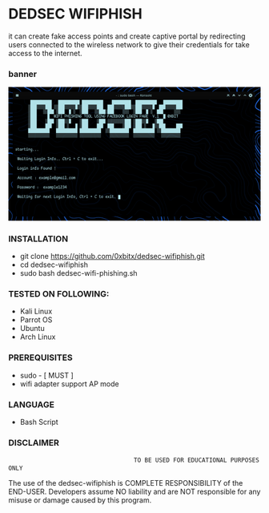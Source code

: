 # DEDSEC WIFIPHISH 
it can create fake access points and create captive portal by redirecting users connected to the wireless network to give their credentials for take access to the internet. 

### banner
![1](https://github.com/0xbitx/dedsec-wifiphish/blob/master/banner.png)

### INSTALLATION
* git clone https://github.com/0xbitx/dedsec-wifiphish.git
* cd dedsec-wifiphish
* sudo bash dedsec-wifi-phishing.sh

### TESTED ON FOLLOWING:
* Kali Linux
* Parrot OS
* Ubuntu
* Arch Linux

### PREREQUISITES
* sudo - [ MUST ]
* wifi adapter support AP mode

### LANGUAGE 
* Bash Script

### DISCLAIMER
                                       TO BE USED FOR EDUCATIONAL PURPOSES ONLY

The use of the dedsec-wifiphish is COMPLETE RESPONSIBILITY of the END-USER. Developers assume NO liability and are NOT responsible for any misuse or damage caused by this program. 
